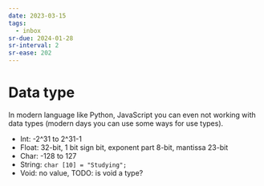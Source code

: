 ```yaml
---
date: 2023-03-15
tags:
  - inbox
sr-due: 2024-01-28
sr-interval: 2
sr-ease: 202
---
```

# Data type

In modern language like Python, JavaScript you can even not working with data
types (modern days you can use some ways for use types).

- Int: -2^31 to 2^31-1
- Float: 32-bit, 1 bit sign bit, exponent part 8-bit, mantissa 23-bit
- Char: -128 to 127
- String: `char [10] = "Studying";`
- Void: no value, TODO: is void a type?

